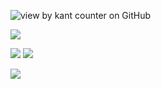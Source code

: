 ![ view by kant counter on GitHub](https://komarev.com/ghpvc/?username=kagefumiw&color=e76d7c)  

![](https://files.catbox.moe/xhd313.png)

![](https://files.catbox.moe/xj9u7z.png)
![](https://files.catbox.moe/j2p9ml.gif)





![](https://files.catbox.moe/268vhy.png)
<!--


- 🔭 I’m currently working on ...
- 🌱 I’m currently learning ...
- 👯 I’m looking to collaborate on ...
- 🤔 I’m looking for help with ...
- 💬 Ask me about ...
- 📫 How to reach me: ...
- 😄 Pronouns: ...
- ⚡ Fun fact: ...
-->

